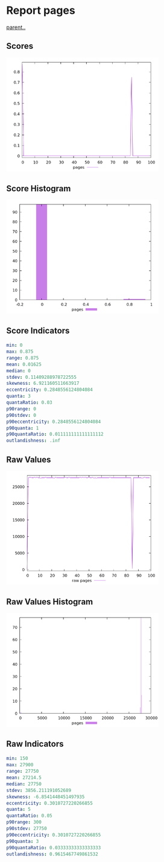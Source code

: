 # Report pages

[parent..](./..)  


## Scores

![score](./score.png)  

## Score Histogram

![hist](./hist.png)  

## Score Indicators

```yaml
min: 0
max: 0.875
range: 0.875
mean: 0.01625
median: 0
stdev: 0.11409288978722555
skewness: 6.921160511663917
eccentricity: 0.2848556124804084
quanta: 3
quantaRatio: 0.03
p90range: 0
p90stdev: 0
p90eccentricity: 0.2848556124804084
p90quanta: 1
p90quantaRatio: 0.011111111111111112
outlandishness: .inf

```

## Raw Values

![raw](./raw.png)  

## Raw Values Histogram

![raw hist](./raw_hist.png)  

## Raw Indicators

```yaml
min: 150
max: 27900
range: 27750
mean: 27214.5
median: 27750
stdev: 3856.211191052689
skewness: -6.8541448451497935
eccentricity: 0.3010727220266855
quanta: 5
quantaRatio: 0.05
p90range: 300
p90stdev: 27750
p90eccentricity: 0.3010727220266855
p90quanta: 3
p90quantaRatio: 0.03333333333333333
outlandishness: 0.9615467749861532

```

<style>
  img {
    max-width: 80%;
  }
</style>
      

